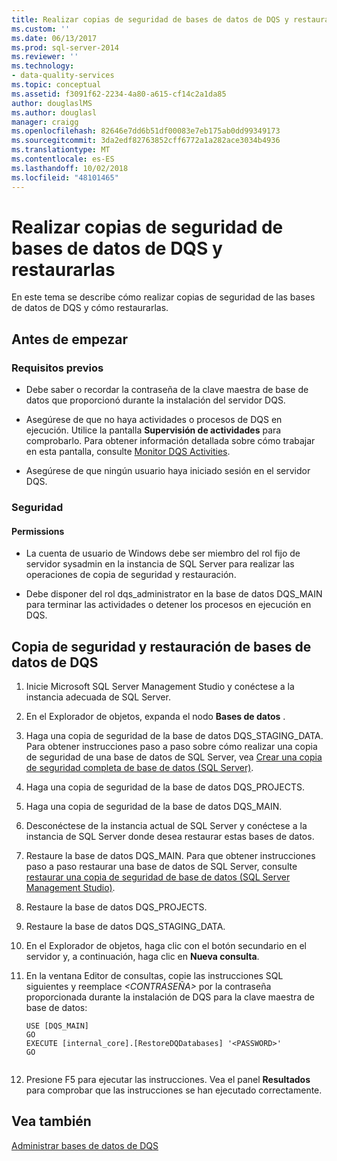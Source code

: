```yaml
---
title: Realizar copias de seguridad de bases de datos de DQS y restaurarlas | Microsoft Docs
ms.custom: ''
ms.date: 06/13/2017
ms.prod: sql-server-2014
ms.reviewer: ''
ms.technology:
- data-quality-services
ms.topic: conceptual
ms.assetid: f3091f62-2234-4a80-a615-cf14c2a1da85
author: douglaslMS
ms.author: douglasl
manager: craigg
ms.openlocfilehash: 82646e7dd6b51df00083e7eb175ab0dd99349173
ms.sourcegitcommit: 3da2edf82763852cff6772a1a282ace3034b4936
ms.translationtype: MT
ms.contentlocale: es-ES
ms.lasthandoff: 10/02/2018
ms.locfileid: "48101465"
---
```

# <a name="backing-up-and-restoring-dqs-databases"></a>Realizar copias de seguridad de bases de datos de DQS y restaurarlas
  En este tema se describe cómo realizar copias de seguridad de las bases de datos de DQS y cómo restaurarlas.  
  
##  <a name="BeforeYouBegin"></a> Antes de empezar  
  
###  <a name="Prerequisites"></a> Requisitos previos  
  
-   Debe saber o recordar la contraseña de la clave maestra de base de datos que proporcionó durante la instalación del servidor DQS.  
  
-   Asegúrese de que no haya actividades o procesos de DQS en ejecución. Utilice la pantalla **Supervisión de actividades** para comprobarlo. Para obtener información detallada sobre cómo trabajar en esta pantalla, consulte [Monitor DQS Activities](../../2014/data-quality-services/monitor-dqs-activities.md).  
  
-   Asegúrese de que ningún usuario haya iniciado sesión en el servidor DQS.  
  
###  <a name="Security"></a> Seguridad  
  
####  <a name="Permissions"></a> Permissions  
  
-   La cuenta de usuario de Windows debe ser miembro del rol fijo de servidor sysadmin en la instancia de SQL Server para realizar las operaciones de copia de seguridad y restauración.  
  
-   Debe disponer del rol dqs_administrator en la base de datos DQS_MAIN para terminar las actividades o detener los procesos en ejecución en DQS.  
  
##  <a name="BackupRestore"></a> Copia de seguridad y restauración de bases de datos de DQS  
  
1.  Inicie Microsoft SQL Server Management Studio y conéctese a la instancia adecuada de SQL Server.  
  
2.  En el Explorador de objetos, expanda el nodo **Bases de datos** .  
  
3.  Haga una copia de seguridad de la base de datos DQS_STAGING_DATA. Para obtener instrucciones paso a paso sobre cómo realizar una copia de seguridad de una base de datos de SQL Server, vea [Crear una copia de seguridad completa de base de datos &#40;SQL Server&#41;](../relational-databases/backup-restore/create-a-full-database-backup-sql-server.md).  
  
4.  Haga una copia de seguridad de la base de datos DQS_PROJECTS.  
  
5.  Haga una copia de seguridad de la base de datos DQS_MAIN.  
  
6.  Desconéctese de la instancia actual de SQL Server y conéctese a la instancia de SQL Server donde desea restaurar estas bases de datos.  
  
7.  Restaure la base de datos DQS_MAIN. Para que obtener instrucciones paso a paso restaurar una base de datos de SQL Server, consulte [restaurar una copia de seguridad de base de datos &#40;SQL Server Management Studio&#41;](../relational-databases/backup-restore/restore-a-database-backup-using-ssms.md).  
  
8.  Restaure la base de datos DQS_PROJECTS.  
  
9. Restaure la base de datos DQS_STAGING_DATA.  
  
10. En el Explorador de objetos, haga clic con el botón secundario en el servidor y, a continuación, haga clic en **Nueva consulta**.  
  
11. En la ventana Editor de consultas, copie las instrucciones SQL siguientes y reemplace *\<CONTRASEÑA>* por la contraseña proporcionada durante la instalación de DQS para la clave maestra de base de datos:  
  
    ```  
    USE [DQS_MAIN]  
    GO  
    EXECUTE [internal_core].[RestoreDQDatabases] '<PASSWORD>'  
    GO  
  
    ```  
  
12. Presione F5 para ejecutar las instrucciones. Vea el panel **Resultados** para comprobar que las instrucciones se han ejecutado correctamente.  
  
## <a name="see-also"></a>Vea también  
 [Administrar bases de datos de DQS](../../2014/data-quality-services/manage-dqs-databases.md)  
  
  
